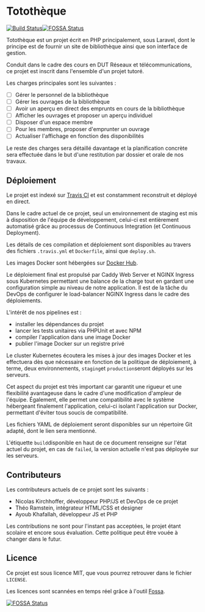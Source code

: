 # Totothèque

[![Build Status](https://travis-ci.com/nkirchhoffer/tototheque.svg?token=ds33jhx1yuxm7ARdHprK&branch=master)](https://travis-ci.com/nkirchhoffer/tototheque)[![FOSSA Status](https://app.fossa.com/api/projects/git%2Bgithub.com%2Fnkirchhoffer%2Ftototheque.svg?type=shield)](https://app.fossa.com/projects/git%2Bgithub.com%2Fnkirchhoffer%2Ftototheque?ref=badge_shield)

Totothèque est un projet écrit en PHP principalement, sous Laravel, dont le principe est de fournir un site de bibliothèque ainsi que son interface de gestion.

Conduit dans le cadre des cours en DUT Réseaux et télécommunications, ce projet est inscrit dans l'ensemble d'un projet tutoré.

Les charges principales sont les suivantes :

- [ ] Gérer le personnel de la bibliothèque
- [ ] Gérer les ouvrages de la bibliothèque
- [ ] Avoir un aperçu en direct des emprunts en cours de la bibliothèque
- [ ] Afficher les ouvrages et proposer un aperçu individuel
- [ ] Disposer d'un espace membre
- [ ] Pour les membres, proposer d'emprunter un ouvrage
- [ ] Actualiser l'affichage en fonction des disponibilités

Le reste des charges sera détaillé davantage et la planification concrète sera effectuée dans le but d'une restitution par dossier et orale de nos travaux.

## Déploiement

Le projet est indexé sur [Travis CI](https://travis-ci.com) et est constamment reconstruit et déployé en direct.

Dans le cadre actuel de ce projet, seul un environnement de staging est mis à disposition de l'équipe de développement, celui-ci est entièrement automatisé grâce au processus de Continuous Integration (et Continuous Deployment).

Les détails de ces compilation et déploiement sont disponibles au travers des fichiers `.travis.yml` et `Dockerfile`, ainsi que `deploy.sh`.

Les images Docker sont hébergées sur [Docker Hub](https://hub.docker.com).

Le déploiement final est propulsé par Caddy Web Server et NGINX Ingress sous Kubernetes permettant une balance de la charge tout en gardant une configuration simple au niveau de notre application. Il est de la tâche du DevOps de configurer le load-balancer NGINX Ingress dans le cadre des déploiements.

L'intérêt de nos pipelines est :

* installer les dépendances du projet
* lancer les tests unitaires via PHPUnit et avec NPM
* compiler l'application dans une image Docker
* publier l'image Docker sur un registre privé

Le cluster Kubernetes écoutera les mises à jour des images Docker et les effectuera dès que nécessaire en fonction de la politique de déploiement, à terme, deux environnements, `staging`et `production`seront déployés sur les serveurs.

Cet aspect du projet est très important car garantit une rigueur et une flexibilité avantageuse dans le cadre d'une modification d'ampleur de l'équipe. Également, elle permet une compatibilité avec le système hébergeant finalement l'application, celui-ci isolant l'application sur Docker, permettant d'éviter tous soucis de compatibilité.

Les fichiers YAML de déploiement seront disponibles sur un répertoire Git adapté, dont le lien sera mentionné.

L'étiquette `build`disponible en haut de ce document renseigne sur l'état actuel du projet, en cas de `failed`, la version actuelle n'est pas déployée sur les serveurs.

## Contributeurs

Les contributeurs actuels de ce projet sont les suivants :

* Nicolas Kirchhoffer, développeur PHP/JS et DevOps de ce projet
* Théo Ramstein, intégrateur HTML/CSS et designer
* Ayoub Khafallah, développeur JS et PHP

Les contributions ne sont pour l'instant pas acceptées, le projet étant scolaire et encore sous évaluation. Cette politique peut être vouée à changer dans le futur.

## Licence

Ce projet est sous licence MIT, que vous pourrez retrouver dans le fichier `LICENSE`.

Les licences sont scannées en temps réel grâce à l'outil [Fossa](https://fossa.com).

[![FOSSA Status](https://app.fossa.com/api/projects/git%2Bgithub.com%2Fnkirchhoffer%2Ftototheque.svg?type=large)](https://app.fossa.com/projects/git%2Bgithub.com%2Fnkirchhoffer%2Ftototheque?ref=badge_large)


